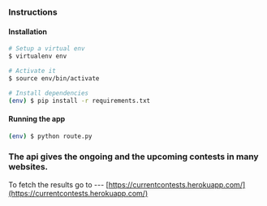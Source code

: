 

### Instructions

#### Installation

```bash
# Setup a virtual env
$ virtualenv env

# Activate it
$ source env/bin/activate

# Install dependencies
(env) $ pip install -r requirements.txt
```

#### Running the app

```bash
(env) $ python route.py
```

### The api gives the ongoing and the upcoming contests in many websites.

To fetch the results go to --- [https://currentcontests.herokuapp.com/](https://currentcontests.herokuapp.com/)
 

